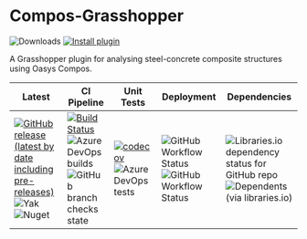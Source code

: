 # Compos-Grasshopper
![Downloads](https://img.shields.io/badge/dynamic/json?color=125DA9&label=downloads&query=download_count&url=https%3A%2F%2Fyak.rhino3d.com%2Fpackages%2Fcompos&style=flat-square&logo=data:image/png;base64,iVBORw0KGgoAAAANSUhEUgAAABgAAAAYCAYAAADgdz34AAAACXBIWXMAAAsTAAALEwEAmpwYAAAAAXNSR0IArs4c6QAAAARnQU1BAACxjwv8YQUAAAB3SURBVHgB7ZRBDoAgDASr8SH8/1PwE6yHJogEd5UeNMyNpN2hhFTEmQUtzMqpUUH6VnFmCqbASaBfPuaKRk1NhAXu6G1Ca4oOR21gHIyEDyckz8MByfvwjoQLty5Qcht+yUMEDGXe91fFVh5GPpNhEyQZT5JfsAN5UByV3bhHmAAAAABJRU5ErkJggg==) [![Install plugin](https://img.shields.io/badge/install-Food4Rhino-green?style=flat-square&logo=data:image/png;base64,iVBORw0KGgoAAAANSUhEUgAAABgAAAAYCAYAAADgdz34AAAACXBIWXMAAAsTAAALEwEAmpwYAAAAAXNSR0IArs4c6QAAAARnQU1BAACxjwv8YQUAAADxSURBVHgB3ZTtDcIgEIaPxgHqBnUCV3CEbmA3cAVXcIJ2A0foCm7QOoHdAF8SGgFpORB/6JO8oSUH3Acc0ZcRHCMpZYmhgSYhREe5wQGtfNHHrOVGIK1FgJgUTLvLwnceVA3m/FAkG44RMjJh74kSsHKZ4qHhhLcu3Bok838HjHq8QVtop7/zgBpX0Fm3hnnuIHmU2r7RKmMO5nD1tZTgk1dRYRgoAXV1C2ezEzRAtTF9pDTGtxkn5NYJOYTKe6UdfMxOxr7kDrpDe8iMktdhAx7Wjq11u5b2ZEfg89C0/7gXKY/X/rmbrNE7ti0nRb/PEyfNcxAV2WX+AAAAAElFTkSuQmCC)](https://www.food4rhino.com/en/app/compos)

A Grasshopper plugin for analysing steel-concrete composite structures using Oasys Compos.

| Latest | CI Pipeline | Unit Tests | Deployment | Dependencies |
| ------ | ----------- | ---------- | ---------- | ------------ |
| [![GitHub release (latest by date including pre-releases)](https://img.shields.io/github/v/release/arup-group/Compos-Grasshopper?include_prereleases&logo=github&style=flat-square)](https://github.com/arup-group/Compos-Grasshopper/releases) <br /> ![Yak](https://img.shields.io/badge/dynamic/json?color=blue&label=yak&prefix=v&query=version&url=https%3A%2F%2Fyak.rhino3d.com%2Fpackages%2Fcompos&logo=rhinoceros&style=flat-square) <br /> ![Nuget](https://img.shields.io/nuget/vpre/composgh?logo=nuget&style=flat-square) | [![Build Status](https://dev.azure.com/oasys-software/OASYS%20libraries/_apis/build/status/arup-group.Compos-Grasshopper?branchName=main?style=flat-square)](https://dev.azure.com/oasys-software/OASYS%20libraries/_build/latest?definitionId=136&branchName=main) <br /> ![Azure DevOps builds](https://img.shields.io/azure-devops/build/oasys-software/89fd051d-5c77-48bf-9b0e-05bca3e3e596/136?logo=azurepipelines&style=flat-square) <br /> ![GitHub branch checks state](https://img.shields.io/github/checks-status/arup-group/compos-grasshopper/main?logo=github&style=flat-square) | [![codecov](https://img.shields.io/codecov/c/github/arup-group/compos-grasshopper?logo=codecov&logoColor=white&token=7C96HRVP8T&style=flat-square)](https://codecov.io/gh/arup-group/Compos-Grasshopper) <br /> ![Azure DevOps tests](https://img.shields.io/azure-devops/tests/oasys-software/OASYS%2520libraries/136/main?compact_message&logo=azurepipelines&style=flat-square) | ![GitHub Workflow Status](https://img.shields.io/github/actions/workflow/status/arup-group/compos-grasshopper/github-release-yak.yml?label=yak&logo=rhinoceros&style=flat-square) <br /> ![GitHub Workflow Status](https://img.shields.io/github/actions/workflow/status/arup-group/compos-grasshopper/github-release-nuget.yml?label=nuget&logo=nuget&style=flat-square) | ![Libraries.io dependency status for GitHub repo](https://img.shields.io/librariesio/github/arup-group/compos-grasshopper?logo=nuget&style=flat-square) <br /> ![Dependents (via libraries.io)](https://img.shields.io/librariesio/dependents/nuget/composgh) |
